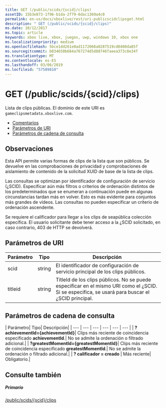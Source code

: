 ```yaml
---
title: GET (/public/scids/{scid}/clips)
assetID: 15b3e873-1f96-b1da-2f79-6dac1369a4c0
permalink: en-us/docs/xboxlive/rest/uri-publicscidclipsget.html
description: " GET (/public/scids/{scid}/clips)"
ms.date: 10/12/2017
ms.topic: article
keywords: xbox live, xbox, juegos, uwp, windows 10, xbox one
ms.localizationpriority: medium
ms.openlocfilehash: 5bce1dd261e0ad1172068a0287519cd0480da85f
ms.sourcegitcommit: b034650b684a767274d5d88746faeea373c8e34f
ms.translationtype: MT
ms.contentlocale: es-ES
ms.lasthandoff: 03/06/2019
ms.locfileid: "57589810"
---
```

# <a name="get-publicscidsscidclips"></a>GET (/public/scids/{scid}/clips)
Lista de clips públicas. El dominio de este URI es `gameclipsmetadata.xboxlive.com`.
 
  * [Comentarios](#ID4EV)
  * [Parámetros de URI](#ID4ECB)
  * [Parámetros de cadena de consulta](#ID4ENB)
 
<a id="ID4EV"></a>

 
## <a name="remarks"></a>Observaciones
 
Esta API permite varias formas de clips de la lista que son públicos. Se devuelve en las comprobaciones de privacidad y comprobaciones de aislamiento de contenido de la solicitud XUID de base de la lista de clips.
 
Las consultas se optimizan por identificador de configuración de servicio (¿SCID). Especificar aún más filtros o criterios de ordenación distintos de los predeterminados que se enumeran a continuación puede en algunas circunstancias tardan más en volver. Esto es más evidente para conjuntos más grandes de vídeos. Las consultas no pueden especificar un criterio de ordenación ascendente.
 
Se requiere el calificador para llegar a los clips de seapública colección específica. El usuario solicitante debe tener acceso a la ¿SCID solicitado, en caso contrario, 403 de HTTP se devolverá.
  
<a id="ID4ECB"></a>

 
## <a name="uri-parameters"></a>Parámetros de URI
 
| Parámetro| Tipo| Descripción| 
| --- | --- | --- | 
| scid| string| El identificador de configuración de servicio principal de los clips públicos.| 
| titleid| string| TitleId de los clips públicos. No se puede especificar en el mismo URI como el ¿SCID. Si se especifica, se usará para buscar el ¿SCID principal.| 
  
<a id="ID4ENB"></a>

 
## <a name="query-string-parameters"></a>Parámetros de cadena de consulta
 
| Parámetro| Tipo| Descripción| 
| --- | --- | --- | --- | --- | --- | 
| <b>?achievementId={achievementId}</b>| Clips más reciente de coincidencia especificado <b>achievementId</b>.| No se admite la ordenación o filtrado adicional.| 
| <b>?greatestMomentId={greatestMomentId}</b>| Clips más reciente de coincidencia especificado <b>greatestMomentId</b>.| No se admite la ordenación o filtrado adicional.| 
| <b>? calificador = creado </b>| Más reciente| Obligatorio.| 
  
<a id="ID4EDD"></a>

 
## <a name="see-also"></a>Consulte también
 
<a id="ID4EFD"></a>

 
##### <a name="parent"></a>Primario 

[/public/scids/{scid}/clips](uri-publicscidclips.md)

   